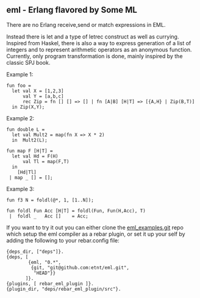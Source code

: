 ## eml - Erlang flavored by Some ML

There are no Erlang receive,send or match expressions in EML.

Instead there is let and a type of letrec construct as
well as currying. Inspired from Haskel, there is also a way 
to express generation of a list of integers and to represent 
arithmetic operators as an anonymous function.
Currently, only program transformation is done, mainly 
inspired by the classic SPJ book.

Example 1:

    fun foo =
      let val X = [1,2,3]
          val Y = [a,b,c]
          rec Zip = fn [] [] => [] | fn [A|B] [H|T] => [{A,H} | Zip(B,T)]
      in Zip(X,Y);

Example 2:

    fun double L =
      let val Mult2 = map(fn X => X * 2)
      in  Mult2(L);
    
    fun map F [H|T] =
      let val Hd = F(H)
          val Tl = map(F,T)
      in
        [Hd|Tl]
     | map _ [] = [];

Example 3:

    fun f3 N = foldl(@*, 1, [1..N]);
    
    fun foldl Fun Acc [H|T] = foldl(Fun, Fun(H,Acc), T)
     |  foldl _   Acc []    = Acc;

If you want to try it out you can either clone the 
[eml_examples.git][1] repo which setup the eml
compiler as a rebar plugin, or set it up your self
by adding the following to your rebar.config file:

    {deps_dir, ["deps"]}.
    {deps, [
            {eml, "0.*", 
             {git, "git@github.com:etnt/eml.git", 
              "HEAD"}}
           ]}.
    {plugins, [ rebar_eml_plugin ]}.
    {plugin_dir, "deps/rebar_eml_plugin/src"}.

[1]: https://github.com/etnt/eml_examples

